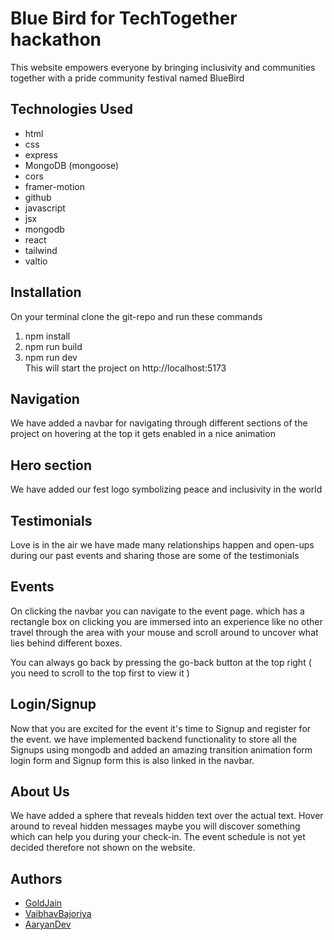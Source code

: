 
# Blue Bird for TechTogether hackathon

This website empowers everyone by bringing inclusivity and communities together with a pride community festival named BlueBird

## Technologies Used

- html
- css
- express
- MongoDB (mongoose)
- cors 
- framer-motion
- github
- javascript
- jsx
- mongodb
- react
- tailwind
- valtio


## Installation

On your terminal clone the git-repo and run these commands
1) npm install 
2) npm run build
3) npm run dev  
This will start the project on http://localhost:5173

## Navigation
We have added a navbar for navigating through different sections of the project on hovering at the top it gets enabled in a nice animation

## Hero section
We have added our fest logo symbolizing peace and inclusivity in the world

## Testimonials
Love is in the air we have made many relationships happen and open-ups during our past events and sharing those are some of the testimonials



## Events
On clicking the navbar you can navigate to the event page. which has a rectangle box on clicking you are immersed into an experience like no other travel through the area with your mouse and scroll around to uncover what lies behind different boxes.

You can always go back by pressing the go-back button at the top right ( you need to scroll to the top first to view it )
## Login/Signup
Now that you are excited for the event it's time to Signup and register for the event. we have implemented backend functionality to store all the Signups using mongodb and added an amazing transition animation form login form and Signup form this is also linked in the navbar.



## About Us
We have added a sphere that reveals hidden text over the actual text. Hover around to reveal hidden messages maybe you will discover something which can help you during your check-in.
The event schedule is not yet decided therefore not shown on the website.
## Authors

- [GoldJain](https://www.github.com/SiddharthPalod)
- [VaibhavBajoriya](https://www.github.com/VaibhavBajoriya)
- [AaryanDev](https://www.github.com/Aaryan-Ajith-Dev)


